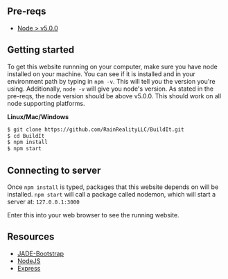 
## Pre-reqs
* [Node > v5.0.0](https://nodejs.org/en/)

## Getting started  
To get this website runnning on your computer, make sure you have node installed on your machine. You can see if it is installed and in your environment path by typing in `npm -v`. This will tell you the version you're using. Additionally, `node -v` will give you node's version. As stated in the pre-reqs, the node version should be above v5.0.0. This should work on all node supporting platforms. 

**Linux/Mac/Windows**
```bash
$ git clone https://github.com/RainRealityLLC/BuildIt.git
$ cd BuildIt
$ npm install
$ npm start
```

## Connecting to server
Once `npm install` is typed, packages that this website depends on will be installed. `npm start` will call a package called nodemon, which will start a server at: `127.0.0.1:3000`

Enter this into  your web browser to see the running website.

## Resources

* [JADE-Bootstrap](http://rajasegar.github.io/JADE-Bootstrap/)  
* [NodeJS](http://nodejs.org/) 
* [Express](http://expressjs.com) 

